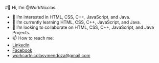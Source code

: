 #👋 Hi, I’m @WorkNicolas</center>

- 👀 I’m interested in HTML, CSS, C++, JavaScript, and Java.
- 🌱 I’m currently learning HTML, CSS, C++, JavaScript, and Java.
- 💞️ I’m looking to collaborate on HTML, CSS, C++, JavaScript, and Java Projects.
- 📫 How to reach me:
- [LinkedIn](https://www.linkedin.com/in/mendoza-carl-nicolas-vinluan-37786223b?lipi=urn%3Ali%3Apage%3Ad_flagship3_profile_view_base_contact_details%3BR4jIZV%2FUTIChuOq5qaG94A%3D%3D)
- [Facebook](https://www.facebook.com/carlnicolas.mendoza.5)
- workcarlnicolasvmendoza@gmail.com

<!---
WorkNicolas/WorkNicolas is a ✨ special ✨ repository because its `README.md` (this file) appears on your GitHub profile.
You can click the Preview link to take a look at your changes.
--->
